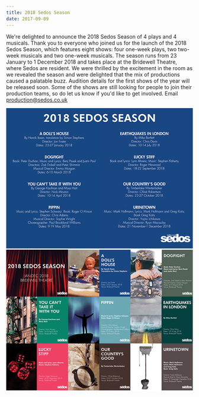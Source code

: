 ```yaml
---
title: 2018 Sedos Season
date: 2017-09-09
---
```


We're delighted to announce the 2018 Sedos Season of 4 plays and 4 musicals.
Thank you to everyone who joined us for the launch of the 2018 Sedos Season, which features eight shows: four one-week plays, two two-week musicals and two one-week musicals. The season runs from 23 January to 1 December 2018 and takes place at the Bridewell Theatre, where Sedos are resident.
We were thrilled by the excitement in the room as we revealed the season and were delighted that the mix of productions caused a palatable buzz. Audition details for the first shows of the year will be released soon.
Some of the shows are still looking for people to join their production teams, so do let us know if you'd like to get involved. Email production@sedos.co.uk

![2018 Season](/assets/images/news/2018EntireSeason-600.jpg)
![Season Montage](/assets/images/news/Seasonmontage-600.jpg)

